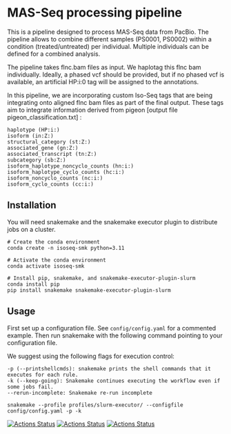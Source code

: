 # MAS-Seq processing pipeline

This is a pipeline designed to process MAS-Seq data from PacBio. The pipeline allows to combine different samples (PS0001, PS0002) within a condition (treated/untreated) per individual. 
Multiple individuals can be defined for a combined analysis. 

The pipeline takes flnc.bam files as input. We haplotag this flnc bam individually. Ideally, a phased vcf should be provided, but if no phased vcf is available, an artificial HP:i:0 tag will be assigned to the annotations. 

In this pipeline, we are incorporating custom Iso-Seq tags that are being integrating onto aligned flnc bam files as part of the final output. These tags aim to integrate information derived from pigeon [output file pigeon_classification.txt] :

```
haplotype (HP:i:)
isoform (in:Z:)
structural_category (st:Z:)
associated_gene (gn:Z:)
associated_transcript (tn:Z:)
subcategory (sb:Z:)
isoform_haplotype_noncyclo_counts (hn:i:)
isoform_haplotype_cyclo_counts (hc:i:)
isoform_noncyclo_counts (nc:i:)
isoform_cyclo_counts (cc:i:)
```

## Installation

You will need snakemake and the snakemake executor plugin to distribute jobs on a cluster. 

```
# Create the conda environment
conda create -n isoseq-smk python=3.11

# Activate the conda environment
conda activate isoseq-smk

# Install pip, snakemake, and snakemake-executor-plugin-slurm
conda install pip
pip install snakemake snakemake-executor-plugin-slurm
```

## Usage

First set up a configuration file. See `config/config.yaml` for a commented example. 
Then run snakemake with the following command pointing to your configuration file.

We suggest using the following flags for execution control: 
```
-p (--printshellcmds): snakemake prints the shell commands that it executes for each rule.
-k (--keep-going): Snakemake continues executing the workflow even if some jobs fail.
--rerun-incomplete: Snakemake re-run incomplete
```
```
snakemake --profile profiles/slurm-executor/ --configfile config/config.yaml -p -k 
```


[![Actions Status](https://github.com/mrvollger/SmkTemplate/workflows/CI/badge.svg)](https://github.com/mrvollger/SmkTemplate/actions)
[![Actions Status](https://github.com/mrvollger/SmkTemplate/workflows/Linting/badge.svg)](https://github.com/mrvollger/SmkTemplate/actions)
[![Actions Status](https://github.com/mrvollger/SmkTemplate/workflows/black/badge.svg)](https://github.com/mrvollger/SmkTemplate/actions)
